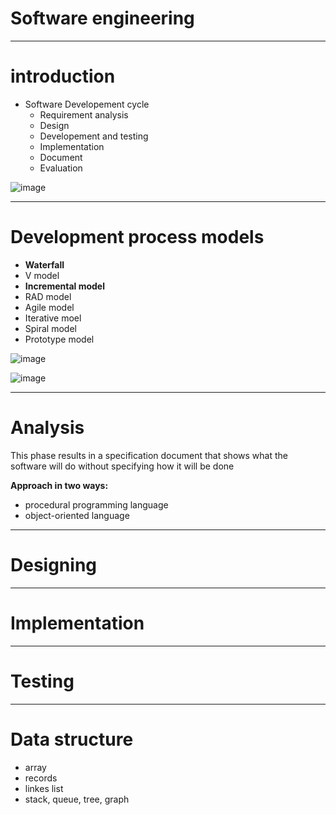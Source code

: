 # Software engineering
----
# introduction
* Software Developement cycle
   * Requirement analysis
   * Design
   * Developement and testing
   * Implementation
   * Document
   * Evaluation

![image](https://github.com/wdchocopie/CSI106/assets/81132394/271de5f6-efdb-4b77-a08d-f1a5913d5634)


----
# Development process models
* **Waterfall**
* V model
* **Incremental model**
* RAD model
* Agile model
* Iterative moel
* Spiral model
* Prototype model

![image](https://github.com/wdchocopie/CSI106/assets/81132394/e77bb248-0c95-4ef4-ae67-b1fe2f89ac80)

![image](https://github.com/wdchocopie/CSI106/assets/81132394/8699c3b4-35d3-4364-9800-be7785163ba7)

----
# Analysis

This phase results in a specification document that shows what the software will do without specifying how it will be done

**Approach in two ways:**
* procedural programming language
* object-oriented language

---
# Designing

----
# Implementation

---
# Testing

---
# Data structure
* array
* records
* linkes list
* stack, queue, tree, graph
